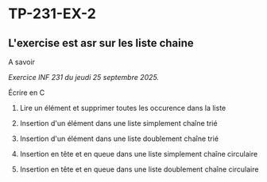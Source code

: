 # TP-231-EX-2

## L'exercise est asr sur les liste chaine 

A savoir 

*Exercice INF 231 du jeudi 25 septembre 2025.*

Écrire en C

1. Lire un élément et supprimer toutes les occurence dans la liste
 
2. Insertion d'un élément dans une liste simplement chaîne trié
 
3. Insertion d'un élément dans une liste doublement chaîne trié
 
4. Insertion en tête et en queue dans une liste simplement chaîne circulaire
 
5. Insertion en tête et en queue dans une liste doublement chaîne circulaire
   
